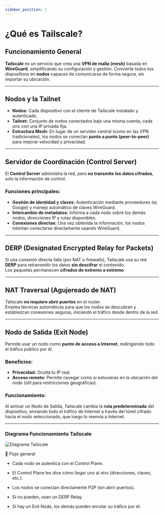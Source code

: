 ```yaml
---
sidebar_position: 1
---
```

# ¿Qué es Tailscale?

## Funcionamiento General
**Tailscale** es un servicio que crea una **VPN de malla (mesh)** basada en **WireGuard**, simplificando su configuración y gestión. Convierte todos tus dispositivos en **nodos** capaces de comunicarse de forma segura, sin importar su ubicación.

---

## Nodos y la Tailnet
- **Nodos:** Cada dispositivo con el cliente de Tailscale instalado y autenticado.  
- **Tailnet:** Conjunto de nodos conectados bajo una misma cuenta, cada uno con una IP privada fija.  
- **Estructura Mesh:** En lugar de un servidor central (como en las VPN tradicionales), los nodos se conectan **punto a punto (peer-to-peer)** para mejorar velocidad y privacidad.

---

## Servidor de Coordinación (Control Server)
El **Control Server** administra la red, pero **no transmite los datos cifrados**, solo la información de control.

### Funciones principales:
- **Gestión de identidad y claves:** Autenticación mediante proveedores (ej. Google) y manejo automático de claves WireGuard.  
- **Intercambio de metadatos:** Informa a cada nodo sobre los demás nodos, direcciones IP y rutas disponibles.  
- **Conexiones directas:** Una vez obtenida la información, los nodos intentan conectarse directamente usando WireGuard.

---

## DERP (Designated Encrypted Relay for Packets)
Si una conexión directa falla (por NAT o firewalls), Tailscale usa su red **DERP** para retransmitir los datos **sin descifrar** el contenido.  
Los paquetes permanecen **cifrados de extremo a extremo**.

---

## NAT Traversal (Agujereado de NAT)
Tailscale **no requiere abrir puertos** en el router.  
Emplea técnicas automáticas para que los nodos se descubran y establezcan conexiones seguras, iniciando el tráfico desde dentro de la red.

---

## Nodo de Salida (Exit Node)
Permite usar un nodo como **punto de acceso a Internet**, redirigiendo todo el tráfico público por él.

### Beneficios:
- **Privacidad:** Oculta tu IP real.  
- **Acceso remoto:** Permite navegar como si estuvieras en la ubicación del nodo (útil para restricciones geográficas).

### Funcionamiento:
Al activar un Nodo de Salida, Tailscale cambia la **ruta predeterminada** del dispositivo, enviando todo el tráfico de Internet a través del túnel cifrado hacia el nodo seleccionado, que luego lo reenvía a Internet.

---
### Diagrama Funcionamiento Tailscale

![Diagrama Tailscale](/img/DiagramaTailscale.png)

🔁 Flujo general

- Cada nodo se autentica con el Control Plane.

- El Control Plane les dice cómo llegar uno al otro (direcciones, claves, etc.).

- Los nodos se conectan directamente P2P (sin abrir puertos).

- Si no pueden, usan un DERP Relay.

- Si hay un Exit Node, los demás pueden enrutar su tráfico por él.